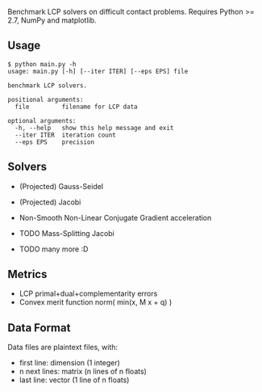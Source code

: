 Benchmark LCP solvers on difficult contact problems. Requires Python >= 2.7, NumPy and matplotlib.

Usage
-----

```
$ python main.py -h
usage: main.py [-h] [--iter ITER] [--eps EPS] file

benchmark LCP solvers.

positional arguments:
  file         filename for LCP data

optional arguments:
  -h, --help   show this help message and exit
  --iter ITER  iteration count
  --eps EPS    precision
```



Solvers
-------

- (Projected) Gauss-Seidel
- (Projected) Jacobi
- Non-Smooth Non-Linear Conjugate Gradient acceleration

- TODO Mass-Splitting Jacobi
- TODO many more :D

Metrics
-------

- LCP primal+dual+complementarity errors
- Convex merit function norm( min(x, M x + q) )

Data Format
-----------

Data files are plaintext files, with:
- first line: dimension (1 integer)
- n next lines: matrix (n lines of n floats)
- last line: vector (1 line of n floats)




